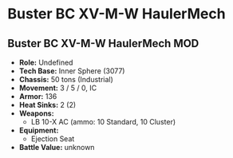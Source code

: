 # Buster BC XV-M-W HaulerMech
## Buster BC XV-M-W HaulerMech MOD
- **Role:** Undefined
- **Tech Base:** Inner Sphere (3077)
- **Chassis:** 50 tons (Industrial)
- **Movement:** 3 / 5 / 0, IC
- **Armor:** 136
- **Heat Sinks:** 2 (2)
- **Weapons:**
  - LB 10-X AC (ammo: 10 Standard, 10 Cluster)
- **Equipment:**
  - Ejection Seat
- **Battle Value:** unknown


